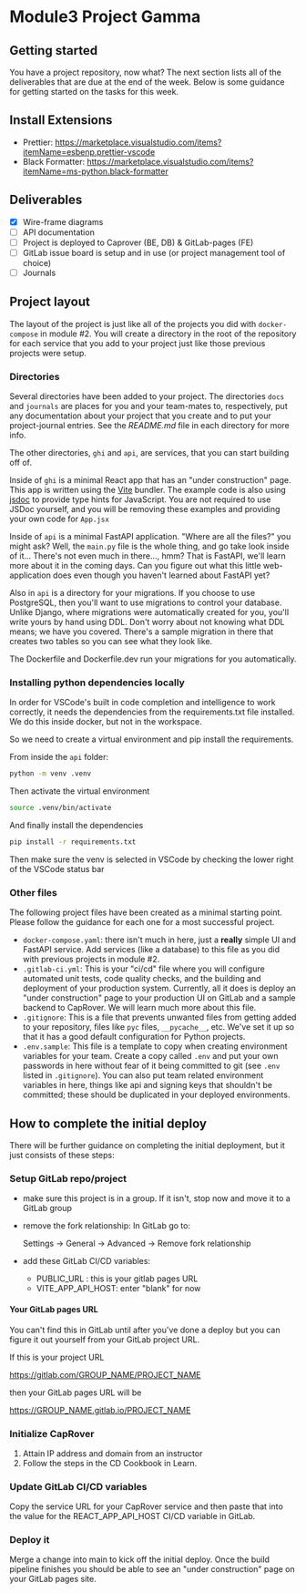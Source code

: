 # Module3 Project Gamma

## Getting started

You have a project repository, now what? The next section
lists all of the deliverables that are due at the end of the
week. Below is some guidance for getting started on the
tasks for this week.

## Install Extensions

-   Prettier: <https://marketplace.visualstudio.com/items?itemName=esbenp.prettier-vscode>
-   Black Formatter: <https://marketplace.visualstudio.com/items?itemName=ms-python.black-formatter>

## Deliverables

-   [x] Wire-frame diagrams
-   [ ] API documentation
-   [ ] Project is deployed to Caprover (BE, DB) & GitLab-pages (FE)
-   [ ] GitLab issue board is setup and in use (or project management tool of choice)
-   [ ] Journals

## Project layout

The layout of the project is just like all of the projects
you did with `docker-compose` in module #2. You will create
a directory in the root of the repository for each service
that you add to your project just like those previous
projects were setup.

### Directories

Several directories have been added to your project. The
directories `docs` and `journals` are places for you and
your team-mates to, respectively, put any documentation
about your project that you create and to put your
project-journal entries. See the _README.md_ file in each
directory for more info.

The other directories, `ghi` and `api`, are services, that
you can start building off of.

Inside of `ghi` is a minimal React app that has an "under construction" page.
This app is written using the [Vite](https://vitejs.dev/) bundler. The example
code is also using [jsdoc](https://jsdoc.app/) to provide type hints for
JavaScript. You are not required to use JSDoc yourself, and you will be removing
these examples and providing your own code for `App.jsx`

Inside of `api` is a minimal FastAPI application.
"Where are all the files?" you might ask? Well, the
`main.py` file is the whole thing, and go take look inside
of it... There's not even much in there..., hmm? That is
FastAPI, we'll learn more about it in the coming days. Can
you figure out what this little web-application does even
though you haven't learned about FastAPI yet?

Also in `api` is a directory for your migrations.
If you choose to use PostgreSQL, then you'll want to use
migrations to control your database. Unlike Django, where
migrations were automatically created for you, you'll write
yours by hand using DDL. Don't worry about not knowing what
DDL means; we have you covered. There's a sample migration
in there that creates two tables so you can see what they
look like.

The Dockerfile and Dockerfile.dev run your migrations
for you automatically.

### Installing python dependencies locally

In order for VSCode's built in code completion and intelligence to
work correctly, it needs the dependencies from the requirements.txt file
installed. We do this inside docker, but not in the workspace.

So we need to create a virtual environment and pip install the requirements.

From inside the `api` folder:

```bash
python -m venv .venv
```

Then activate the virtual environment

```bash
source .venv/bin/activate
```

And finally install the dependencies

```bash
pip install -r requirements.txt
```

Then make sure the venv is selected in VSCode by checking the lower right of the
VSCode status bar

### Other files

The following project files have been created as a minimal
starting point. Please follow the guidance for each one for
a most successful project.

-   `docker-compose.yaml`: there isn't much in here, just a
    **really** simple UI and FastAPI service. Add services
    (like a database) to this file as you did with previous
    projects in module #2.
-   `.gitlab-ci.yml`: This is your "ci/cd" file where you will
    configure automated unit tests, code quality checks, and
    the building and deployment of your production system.
    Currently, all it does is deploy an "under construction"
    page to your production UI on GitLab and a sample backend
    to CapRover. We will learn much more about this file.
-   `.gitignore`: This is a file that prevents unwanted files
    from getting added to your repository, files like
    `pyc` files, `__pycache__`, etc. We've set it up so that
    it has a good default configuration for Python projects.
-   `.env.sample`: This file is a template to copy when
    creating environment variables for your team. Create a
    copy called `.env` and put your own passwords in here
    without fear of it being committed to git (see `.env`
    listed in `.gitignore`). You can also put team related
    environment variables in here, things like api and signing
    keys that shouldn't be committed; these should be
    duplicated in your deployed environments.

## How to complete the initial deploy

There will be further guidance on completing the initial
deployment, but it just consists of these steps:

### Setup GitLab repo/project

-   make sure this project is in a group. If it isn't, stop
    now and move it to a GitLab group
-   remove the fork relationship: In GitLab go to:

    Settings -> General -> Advanced -> Remove fork relationship

-   add these GitLab CI/CD variables:
    -   PUBLIC_URL : this is your gitlab pages URL
    -   VITE_APP_API_HOST: enter "blank" for now

#### Your GitLab pages URL

You can't find this in GitLab until after you've done a deploy
but you can figure it out yourself from your GitLab project URL.

If this is your project URL

https://gitlab.com/GROUP_NAME/PROJECT_NAME

then your GitLab pages URL will be

https://GROUP_NAME.gitlab.io/PROJECT_NAME

### Initialize CapRover

1. Attain IP address and domain from an instructor
1. Follow the steps in the CD Cookbook in Learn.

### Update GitLab CI/CD variables

Copy the service URL for your CapRover service and then paste
that into the value for the REACT_APP_API_HOST CI/CD variable
in GitLab.

### Deploy it

Merge a change into main to kick off the initial deploy. Once the build pipeline
finishes you should be able to see an "under construction" page on your GitLab
pages site.
